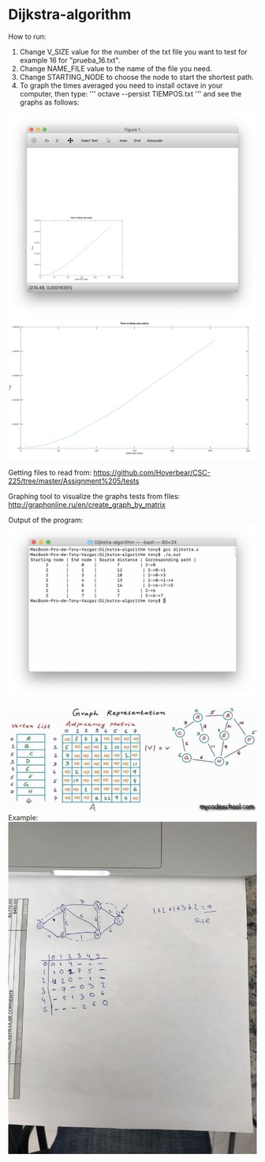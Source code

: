 # Dijkstra-algorithm

How to run:
1. Change V_SIZE value for the number of the txt file you want to test for example 16 for "prueba_16.txt".
2. Change NAME_FILE value to the name of the file you need.
3. Change STARTING_NODE to choose the node to start the shortest path.
4. To graph the times averaged you need to install octave in your computer, then type:
    '''
    octave --persist TIEMPOS.txt
    '''
    and see the graphs as follows:

![alt text](https://github.com/tonyvazgar/Dijkstra-algorithm/blob/master/pics/Graph.png?raw=true)
![alt text](https://github.com/tonyvazgar/Dijkstra-algorithm/blob/master/pics/Graph%20Zoomed.png?raw=true)

Getting files to read from: https://github.com/Hoverbear/CSC-225/tree/master/Assignment%205/tests

Graphing tool to visualize the graphs tests from files: http://graphonline.ru/en/create_graph_by_matrix


Output of the program:
![alt text](https://github.com/tonyvazgar/Dijkstra-algorithm/blob/master/pics/op.png?raw=true)

![alt text](https://github.com/tonyvazgar/Dijkstra-algorithm/blob/master/pics/maxresdefault.jpg)
Example:
![alt text](https://github.com/tonyvazgar/Dijkstra-algorithm/blob/master/pics/example%20working.jpeg?raw=true)


